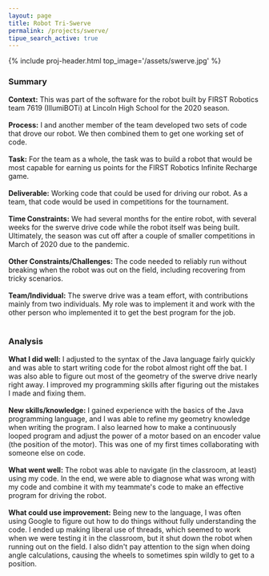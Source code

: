 ```yaml
---
layout: page
title: Robot Tri-Swerve
permalink: /projects/swerve/
tipue_search_active: true
---
```


{% include proj-header.html top_image='/assets/swerve.jpg' %}

### Summary
<b>Context:</b> This was part of the software for the robot built by FIRST Robotics team 7619 (IllumiBOTi) at Lincoln High School for the 2020 season.
<br /><br />
<b>Process:</b> I and another member of the team developed two sets of code that drove our robot. We then combined them to get one working set of code.
<br /><br />
<b>Task:</b> For the team as a whole, the task was to build a robot that would be most capable for earning us points for the FIRST Robotics Infinite Recharge game.
<br /><br />
<b>Deliverable:</b> Working code that could be used for driving our robot. As a team, that code would be used in competitions for the tournament.
<br /><br />
<b>Time Constraints:</b> We had several months for the entire robot, with several weeks for the swerve drive code while the robot itself was being built. Ultimately, the season was cut off after a couple of smaller competitions in March of 2020 due to the pandemic.
<br /><br />
<b>Other Constraints/Challenges:</b> The code needed to reliably run without breaking when the robot was out on the field, including recovering from tricky scenarios.
<br /><br />
<b>Team/Individual:</b> The swerve drive was a team effort, with contributions mainly from two individuals. My role was to implement it and work with the other person who implemented it to get the best program for the job.
<br /><br />

### Analysis
<b>What I did well:</b> I adjusted to the syntax of the Java language fairly quickly and was able to start writing code for the robot almost right off the bat. I was also able to figure out most of the geometry of the swerve drive nearly right away. I improved my programming skills after figuring out the mistakes I made and fixing them.
<br /><br />
<b>New skills/knowledge:</b> I gained experience with the basics of the Java programming language, and I was able to refine my geometry knowledge when writing the program. I also learned how to make a continuously looped program and adjust the power of a motor based on an encoder value (the position of the motor). This was one of my first times collaborating with someone else on code.
<br /><br />
<b>What went well:</b> The robot was able to navigate (in the classroom, at least) using my code. In the end, we were able to diagnose what was wrong with my code and combine it with my teammate's code to make an effective program for driving the robot.
<br /><br />
<b>What could use improvement:</b> Being new to the language, I was often using Google to figure out how to do things without fully understanding the code. I ended up making liberal use of threads, which seemed to work when we were testing it in the classroom, but it shut down the robot when running out on the field. I also didn't pay attention to the sign when doing angle calculations, causing the wheels to sometimes spin wildly to get to a position.
